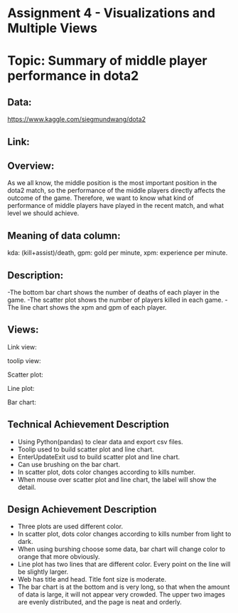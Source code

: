 Assignment 4 - Visualizations and Multiple Views
===
Topic: Summary of middle player performance in dota2
===

Data:
---
https://www.kaggle.com/siegmundwang/dota2

Link:
---

Overview:
---
As we all know, the middle position is the most important position in the dota2 match, so the performance of the middle players directly affects the outcome of the game. Therefore, we want to know what kind of performance of middle players have played in the recent match, and what level we should achieve.

Meaning of data column:
---
kda: (kill+assist)/death,
gpm: gold per minute,
xpm: experience per minute.

Description:
---
-The bottom bar chart shows the number of deaths of each player in the game.
-The scatter plot shows the number of players killed in each game. 
-The line chart shows the xpm and gpm of each player.

Views:
---
Link view:

toolip view:

Scatter plot:

Line plot:

Bar chart:

Technical Achievement Description
----
- Using Python(pandas) to clear data and export csv files.
- Toolip used to build scatter plot and line chart.
- EnterUpdateExit usd to build scatter plot and line chart.
- Can use brushing on the bar chart.
- In scatter plot, dots color changes according to kills number.
- When mouse over scatter plot and line chart, the label will show the detail.


Design Achievement Description
----
- Three plots are used different color.
- In scatter plot, dots color changes according to kills number from light to dark.
- When using burshing choose some data, bar chart will change color to orange that more obviously.
- Line plot has two lines that are different color. Every point on the line will be slightly larger.
- Web has title and head. Title font size is moderate. 
- The bar chart is at the bottom and is very long, so that when the amount of data is large, it will not appear very crowded. The upper two images are evenly distributed, and the page is neat and orderly.
